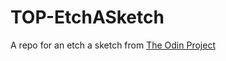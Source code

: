 # TOP-EtchASketch
A repo for an etch a sketch from [The Odin Project](https://www.theodinproject.com)
